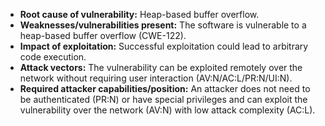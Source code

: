 - **Root cause of vulnerability:** Heap-based buffer overflow.
- **Weaknesses/vulnerabilities present:** The software is vulnerable to a heap-based buffer overflow (CWE-122).
- **Impact of exploitation:** Successful exploitation could lead to arbitrary code execution.
- **Attack vectors:** The vulnerability can be exploited remotely over the network without requiring user interaction (AV:N/AC:L/PR:N/UI:N).
- **Required attacker capabilities/position:** An attacker does not need to be authenticated (PR:N) or have special privileges and can exploit the vulnerability over the network (AV:N) with low attack complexity (AC:L).
